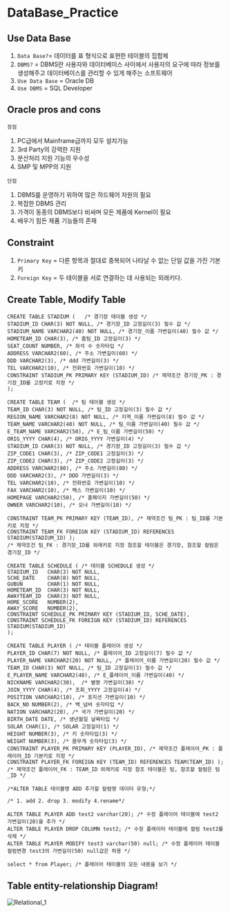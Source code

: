 # DataBase_Practice

## Use Data Base
1. `Data Base?`= 데이터를 표 형식으로 표현한 테이블의 집합체
2. `DBMS?` = DBMS란 사용자와 데이터베이스 사이에서 사용자의 요구에 따라 정보를 생성해주고 데이터베이스를 관리할 수 있게 해주는 소프트웨어
3. `Use Data Base` = Oracle DB
4. `Use DBMS` = SQL Developer

## Oracle pros and cons
`장점`
1. PC급에서 Mainframe급까지 모두 설치가능
2. 3rd Party의 강력한 지원
3. 분산처리 지원 기능의 우수성
4. SMP 및 MPP의 지원

`단점`
1. DBMS를 운영하기 위하여 많은 하드웨어 자원의 필요
2. 복잡한 DBMS 관리
3. 가격이 동종의 DBMS보다 비싸며 모든 제품에 Kernel이 필요
4. 배우기 힘든 제품 기능들의 존재

## Constraint  
1. `Primary Key` = 다른 항목과 절대로 중복되어 나타날 수 없는 단일 값을 가진 기본키
2. `Foreign Key` = 두 테이블을 서로 연결하는 데 사용되는 외래키다.

## Create Table, Modify Table
```
CREATE TABLE STADIUM (   /* 경기장 테이블 생성 */
STADIUM_ID CHAR(3) NOT NULL, /* 경기장_ID 고정길이(3) 필수 값 */
STADIUM_NAME VARCHAR2(40) NOT NULL, /* 경기장_이름 가변길이(40) 필수 값 */
HOMETEAM_ID CHAR(3), /* 홈팀_ID 고정길이(3) */
SEAT_COUNT NUMBER, /* 좌석 수 숫자타입 */
ADDRESS VARCHAR2(60), /* 주소 가변길이(60) */
DDD VARCHAR2(3), /* ddd 가변길이(3) */
TEL VARCHAR2(10), /* 전화번호 가변길이(10) */
CONSTRAINT STADIUM_PK PRIMARY KEY (STADIUM_ID) /* 제약조건 경기장_PK : 경기장_ID를 고정키로 지정 */
);

CREATE TABLE TEAM (  /* 팀 테이블 생성 */
TEAM_ID CHAR(3) NOT NULL, /* 팀_ID 고정길이(3) 필수 값 */
REGION_NAME VARCHAR2(8) NOT NULL, /* 지역_이름 가변길이(8) 필수 값 */
TEAM_NAME VARCHAR2(40) NOT NULL, /* 팀_이름 가변길이(40) 필수 값 */
E_TEAM_NAME VARCHAR2(50), /* E_팀_이름 가변길이(50) */
ORIG_YYYY CHAR(4), /* ORIG_YYYY 가변길이(4) */
STADIUM_ID CHAR(3) NOT NULL, /* 경기장_ID 고정길이(3) 필수 값 */
ZIP_CODE1 CHAR(3), /* ZIP_CODE1 고정길이(3) */
ZIP_CODE2 CHAR(3), /* ZIP_CODE2 고정길이(3) */
ADDRESS VARCHAR2(80), /* 주소 가변길이(80) */
DDD VARCHAR2(3), /* DDD 가변길이(3) */
TEL VARCHAR2(10), /* 전화번호 가변길이(10) */
FAX VARCHAR2(10), /* 팩스 가변길이(10) */
HOMEPAGE VARCHAR2(50), /* 홈페이지 가변길이(50) */
OWNER VARCHAR2(10), /* 오너 가변길이(10) */

CONSTRAINT TEAM_PK PRIMARY KEY (TEAM_ID), /* 제약조건 팀_PK : 팀_ID를 기본키로 지정 */
CONSTRAINT TEAM_FK FOREIGN KEY (STADIUM_ID) REFERENCES STADIUM(STADIUM_ID) ); 
/* 제약조건 팀_FK : 경기장_ID를 외래키로 지정 참조할 테이블은 경기장, 참조할 컬럼은 경기장_ID */

CREATE TABLE SCHEDULE ( /* 테이블 SCHEDULE 생성 */
STADIUM_ID   CHAR(3) NOT NULL,
SCHE_DATE    CHAR(8) NOT NULL,
GUBUN        CHAR(1) NOT NULL,
HOMETEAM_ID  CHAR(3) NOT NULL,
AWAYTEAM_ID  CHAR(3) NOT NULL,
HOME_SCORE   NUMBER(2),
AWAY_SCORE   NUMBER(2),
CONSTRAINT SCHEDULE_PK PRIMARY KEY (STADIUM_ID, SCHE_DATE),
CONSTRAINT SCHEDULE_FK FOREIGN KEY (STADIUM_ID) REFERENCES STADIUM(STADIUM_ID)
);

CREATE TABLE PLAYER ( /* 테이블 플레이어 생성 */
PLAYER_ID CHAR(7) NOT NULL, /* 플레이어_ID 고정길이(7) 필수 값 */
PLAYER_NAME VARCHAR2(20) NOT NULL, /* 플레이어_이름 가변길이(20) 필수 값 */
TEAM_ID CHAR(3) NOT NULL, /* 팀_ID 고정길이(3) 필수 값 */
E_PLAYER_NAME VARCHAR2(40), /* E_플레이어_이름 가변길이(40) */
NICKNAME VARCHAR2(30),  /* 별명 가변길이(30) */
JOIN_YYYY CHAR(4), /* 조회_YYYY 고정길이(4) */
POSITION VARCHAR2(10), /* 포지션 가변길이(10) */
BACK_NO NUMBER(2), /* 백_넘버 숫자타입 */
NATION VARCHAR2(20), /* 국가 가변길이(20) */
BIRTH_DATE DATE, /* 생년월일 날짜타입 */
SOLAR CHAR(1), /* SOLAR 고정길이(1) */
HEIGHT NUMBER(3), /* 키 숫자타입(3) */
WEIGHT NUMBER(3), /* 몸무게 숫자타입(3) */
CONSTRAINT PLAYER_PK PRIMARY KEY (PLAYER_ID), /* 제약조건 플레이어_PK : 플레이어_ID 기본키로 지정 */
CONSTRAINT PLAYER_FK FOREIGN KEY (TEAM_ID) REFERENCES TEAM(TEAM_ID) ); 
/* 제약조건 플레이어_FK : TEAM_ID 외래키로 지정 참조 테이블은 팀, 참조할 컬럼은 팀_ID */

/*ALTER TABLE 테이블명 ADD 추가할 칼럼명 데이터 유형;*/

/* 1. add 2. drop 3. modify 4.rename*/

ALTER TABLE PLAYER ADD test2 varchar(20); /* 수정 플레이어 테이블에 test2 가변길이(20)을 추가 */
ALTER TABLE PLAYER DROP COLUMN test2; /* 수정 플레이어 테이블에 컬럼 test2를 삭제 */
ALTER TABLE PLAYER MODIFY test3 varchar(50) null; /* 수정 플레이어 테이블 컬럼변경 test3의 가변길이(50) null값은 허용 */

select * from Player; /* 플레이어 테이블의 모든 내용을 보기 */
```

## Table entity-relationship Diagram!
![Relational_1](https://user-images.githubusercontent.com/83123393/141449694-f8ab7317-a6cb-4102-8a91-37878a7cbb3c.png)
